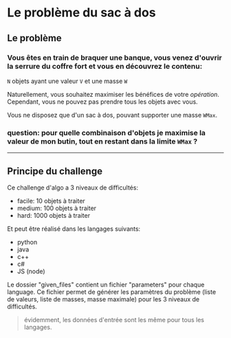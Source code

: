 # Le problème du sac à dos

## Le problème


### Vous êtes en train de braquer une banque, vous venez d'ouvrir la serrure du coffre fort et vous en découvrez le contenu:

`N` objets ayant une valeur `V` et une masse `W`

Naturellement, vous souhaitez maximiser les bénéfices de votre _opération_. Cependant, vous ne pouvez pas prendre tous les objets avec vous.

Vous ne disposez que d'un sac à dos, pouvant supporter une masse `WMax`.


### question: pour quelle combinaison d'objets je maximise la valeur de mon butin, tout en restant dans la limite `WMax` ?

___

## Principe du challenge

Ce challenge d'algo a 3 niveaux de difficultés:
* facile: 10 objets à traiter
* medium: 100 objets à traiter
* hard: 1000 objets à traiter

Et peut être réalisé dans les langages suivants:
* python
* java
* c++
* c#
* JS (node)

Le dossier "given_files" contient un fichier "parameters" pour chaque language. Ce fichier permet de générer les paramètres du problème (liste de valeurs, liste de masses, masse maximale) pour les 3 niveaux de difficultés.

> évidemment, les données d'entrée sont les même pour tous les langages.
